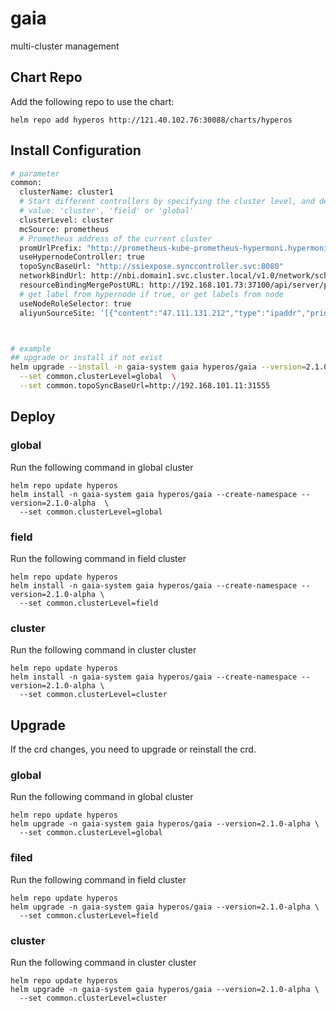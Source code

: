 # gaia
multi-cluster management


## Chart Repo
Add the following repo to use the chart:
```console
helm repo add hyperos http://121.40.102.76:30088/charts/hyperos
```

## Install Configuration

```bash
# parameter
common:
  clusterName: cluster1
  # Start different controllers by specifying the cluster level, and decide whether to install gaia-scheduler.
  # value: 'cluster', 'field' or 'global'
  clusterLevel: cluster
  mcSource: prometheus
  # Prometheus address of the current cluster
  promUrlPrefix: "http://prometheus-kube-prometheus-hypermoni.hypermonitor:9090"
  useHypernodeController: true
  topoSyncBaseUrl: "http://ssiexpose.synccontroller.svc:8080"
  networkBindUrl: http://nbi.domain1.svc.cluster.local/v1.0/network/scheme        # only on field level
  resourceBindingMergePostURL: http://192.168.101.73:37100/api/server/preScheduleSchemeReceiver
  # get label from hypernode if true, or get labels from node 
  useNodeRoleSelector: true
  aliyunSourceSite: '[{"content":"47.111.131.212","type":"ipaddr","priority":"20","port":80,"weight":"10"}]'



# example
## upgrade or install if not exist
helm upgrade --install -n gaia-system gaia hyperos/gaia --version=2.1.0-alpha \
  --set common.clusterLevel=global  \
  --set common.topoSyncBaseUrl=http://192.168.101.11:31555
```

## Deploy

### global
Run the following command in global cluster
```console
helm repo update hyperos
helm install -n gaia-system gaia hyperos/gaia --create-namespace --version=2.1.0-alpha  \
  --set common.clusterLevel=global
```

### field
Run the following command in field cluster
```console
helm repo update hyperos
helm install -n gaia-system gaia hyperos/gaia --create-namespace --version=2.1.0-alpha \
  --set common.clusterLevel=field
```

### cluster
Run the following command in cluster cluster
```console
helm repo update hyperos
helm install -n gaia-system gaia hyperos/gaia --create-namespace --version=2.1.0-alpha \
  --set common.clusterLevel=cluster
```

## Upgrade

If the crd changes, you need to upgrade or reinstall the crd.

### global
Run the following command in global cluster
```console
helm repo update hyperos
helm upgrade -n gaia-system gaia hyperos/gaia --version=2.1.0-alpha \
  --set common.clusterLevel=global
```

### filed
Run the following command in field cluster
```console
helm repo update hyperos
helm upgrade -n gaia-system gaia hyperos/gaia --version=2.1.0-alpha \
  --set common.clusterLevel=field
```


### cluster
Run the following command in cluster cluster
```console
helm repo update hyperos
helm upgrade -n gaia-system gaia hyperos/gaia --version=2.1.0-alpha \
  --set common.clusterLevel=cluster
```
